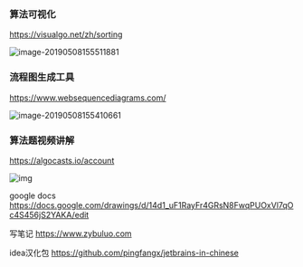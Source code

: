 ### 算法可视化
https://visualgo.net/zh/sorting

![image-20190508155511881](https://ws3.sinaimg.cn/large/006tNc79ly1g2typ6k9mfj31p50u0jzr.jpg)





### 流程图生成工具
https://www.websequencediagrams.com/



![image-20190508155410661](https://ws3.sinaimg.cn/large/006tNc79ly1g2tyo3zw67j31m80u0qh9.jpg)



### 算法题视频讲解
https://algocasts.io/account





![img](https://pic3.zhimg.com/50/v2-55bdaa0253026d20564c7da9f8c3dcff_hd.gif)





google docs
https://docs.google.com/drawings/d/14d1_uF1RayFr4GRsN8FwqPUOxVl7qOc4S456jS2YAKA/edit



写笔记
https://www.zybuluo.com




idea汉化包
https://github.com/pingfangx/jetbrains-in-chinese